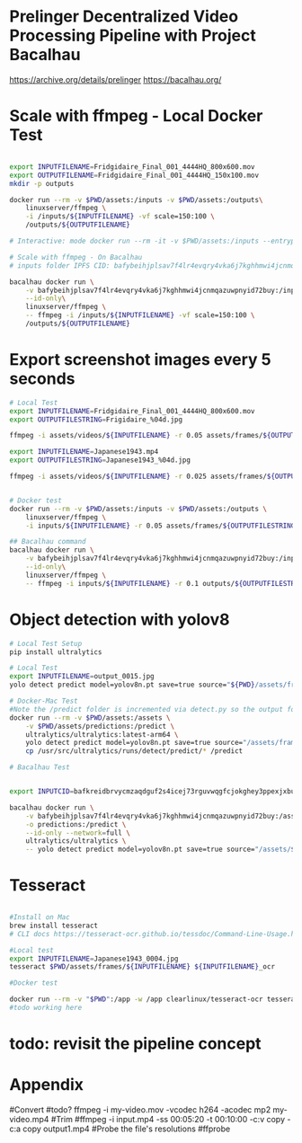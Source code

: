 # Prelinger Decentralized Video Processing Pipeline with Project Bacalhau
https://archive.org/details/prelinger
https://bacalhau.org/

# Scale with ffmpeg - Local Docker Test
```bash

export INPUTFILENAME=Fridgidaire_Final_001_4444HQ_800x600.mov
export OUTPUTFILENAME=Fridgidaire_Final_001_4444HQ_150x100.mov
mkdir -p outputs

docker run --rm -v $PWD/assets:/inputs -v $PWD/assets:/outputs\
    linuxserver/ffmpeg \
    -i /inputs/${INPUTFILENAME} -vf scale=150:100 \
    /outputs/${OUTPUTFILENAME}

# Interactive: mode docker run --rm -it -v $PWD/assets:/inputs --entrypoint /bin/bash linuxserver/ffmpeg

# Scale with ffmpeg - On Bacalhau
# inputs folder IPFS CID: bafybeihjplsav7f4lr4evqry4vka6j7kghhmwi4jcnmqazuwpnyid72buy

bacalhau docker run \
    -v bafybeihjplsav7f4lr4evqry4vka6j7kghhmwi4jcnmqazuwpnyid72buy:/inputs \
    --id-only\
    linuxserver/ffmpeg \
    -- ffmpeg -i /inputs/${INPUTFILENAME} -vf scale=150:100 \
    /outputs/${OUTPUTFILENAME}

```


# Export screenshot images every 5 seconds
```bash
# Local Test
export INPUTFILENAME=Fridgidaire_Final_001_4444HQ_800x600.mov
export OUTPUTFILESTRING=Frigidaire_%04d.jpg

ffmpeg -i assets/videos/${INPUTFILENAME} -r 0.05 assets/frames/${OUTPUTFILESTRING}

export INPUTFILENAME=Japanese1943.mp4
export OUTPUTFILESTRING=Japanese1943_%04d.jpg

ffmpeg -i assets/videos/${INPUTFILENAME} -r 0.025 assets/frames/${OUTPUTFILESTRING}


# Docker test
docker run --rm -v $PWD/assets:/inputs -v $PWD/assets:/outputs \
    linuxserver/ffmpeg \
    -i inputs/${INPUTFILENAME} -r 0.05 assets/frames/${OUTPUTFILESTRING}

## Bacalhau command
bacalhau docker run \
    -v bafybeihjplsav7f4lr4evqry4vka6j7kghhmwi4jcnmqazuwpnyid72buy:/inputs \
    --id-only\
    linuxserver/ffmpeg \
    -- ffmpeg -i inputs/${INPUTFILENAME} -r 0.1 outputs/${OUTPUTFILESTRING}

```


# Object detection with yolov8
```bash
# Local Test Setup
pip install ultralytics

# Local Test
export INPUTFILENAME=output_0015.jpg
yolo detect predict model=yolov8n.pt save=true source="${PWD}/assets/frames"

# Docker-Mac Test
#Note the /predict folder is incremented via detect.py so the output folder path needs to be managed creatively
docker run --rm -v $PWD/assets:/assets \
    -v $PWD/assets/predictions:/predict \
    ultralytics/ultralytics:latest-arm64 \
    yolo detect predict model=yolov8n.pt save=true source="/assets/frames/${INPUTFILENAME}" && \
    cp /usr/src/ultralytics/runs/detect/predict/* /predict

# Bacalhau Test


export INPUTCID=bafkreidbrvycmzaqdguf2s4icej73rguvwqgfcjokghey3ppexjxbuvplm

bacalhau docker run \
    -v bafybeihjplsav7f4lr4evqry4vka6j7kghhmwi4jcnmqazuwpnyid72buy:/assets/${INPUTFILENAME} \
    -o predictions:/predict \
    --id-only --network=full \
    ultralytics/ultralytics \
    -- yolo detect predict model=yolov8n.pt save=true source="/assets/${INPUTFILENAME}" && cp /usr/src/ultralytics/runs/detect/predict/* /predict

```




# Tesseract
```bash

#Install on Mac
brew install tesseract
# CLI docs https://tesseract-ocr.github.io/tessdoc/Command-Line-Usage.html

#Local test
export INPUTFILENAME=Japanese1943_0004.jpg
tesseract $PWD/assets/frames/${INPUTFILENAME} ${INPUTFILENAME}_ocr

#Docker test 

docker run --rm -v "$PWD":/app -w /app clearlinux/tesseract-ocr tesseract xxx.tiff stdout --oem 1
#todo working here

```

# todo: revisit the pipeline concept


# Appendix

#Convert
#todo? ffmpeg -i my-video.mov -vcodec h264 -acodec mp2 my-video.mp4
#Trim
#ffmpeg -i input.mp4 -ss 00:05:20 -t 00:10:00 -c:v copy -c:a copy output1.mp4
#Probe the file's resolutions
#ffprobe <input-file>